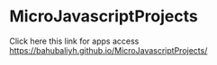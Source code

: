 # MicroJavascriptProjects
Click here this link for apps access
https://bahubaliyh.github.io/MicroJavascriptProjects/
